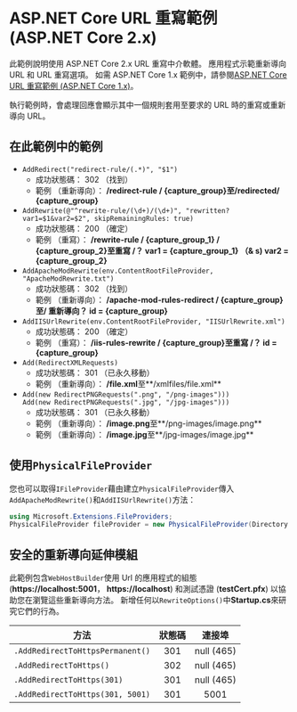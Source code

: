 # <a name="aspnet-core-url-rewriting-sample-aspnet-core-2x"></a>ASP.NET Core URL 重寫範例 (ASP.NET Core 2.x)

此範例說明使用 ASP.NET Core 2.x URL 重寫中介軟體。 應用程式示範重新導向 URL 和 URL 重寫選項。 如需 ASP.NET Core 1.x 範例中，請參閱[ASP.NET Core URL 重寫範例 (ASP.NET Core 1.x)](https://github.com/aspnet/Docs/tree/master/aspnetcore/fundamentals/url-rewriting/samples/1.x)。

執行範例時，會處理回應會顯示其中一個規則套用至要求的 URL 時的重寫或重新導向 URL。

## <a name="examples-in-this-sample"></a>在此範例中的範例

* `AddRedirect("redirect-rule/(.*)", "$1")`
  - 成功狀態碼： 302 （找到）
  - 範例 （重新導向）： **/redirect-rule / {capture_group}**至**/redirected/ {capture_group}**
* `AddRewrite(@"^rewrite-rule/(\d+)/(\d+)", "rewritten?var1=$1&var2=$2", skipRemainingRules: true)`
  - 成功狀態碼： 200 （確定）
  - 範例 （重寫）： **/rewrite-rule / {capture_group_1} / {capture_group_2}**至**重寫 /？ var1 = {capture_group_1} （& s) var2 = {capture_group_2}**
* `AddApacheModRewrite(env.ContentRootFileProvider, "ApacheModRewrite.txt")`
  - 成功狀態碼： 302 （找到）
  - 範例 （重新導向）： **/apache-mod-rules-redirect / {capture_group}**至**/ 重新導向？ id = {capture_group}**
* `AddIISUrlRewrite(env.ContentRootFileProvider, "IISUrlRewrite.xml")`
  - 成功狀態碼： 200 （確定）
  - 範例 （重寫）： **/iis-rules-rewrite / {capture_group}**至**重寫 /？ id = {capture_group}**
* `Add(RedirectXMLRequests)`
  - 成功狀態碼： 301 （已永久移動）
  - 範例 （重新導向）： **/file.xml**至**/xmlfiles/file.xml**
* `Add(new RedirectPNGRequests(".png", "/png-images")))`<br>`Add(new RedirectPNGRequests(".jpg", "/jpg-images")))`
  - 成功狀態碼： 301 （已永久移動）
  - 範例 （重新導向）： **/image.png**至**/png-images/image.png**
  - 範例 （重新導向）： **/image.jpg**至**/jpg-images/image.jpg**

## <a name="using-a-physicalfileprovider"></a>使用`PhysicalFileProvider`
您也可以取得`IFileProvider`藉由建立`PhysicalFileProvider`傳入`AddApacheModRewrite()`和`AddIISUrlRewrite()`方法：
```csharp
using Microsoft.Extensions.FileProviders;
PhysicalFileProvider fileProvider = new PhysicalFileProvider(Directory.GetCurrentDirectory());
```
## <a name="secure-redirection-extensions"></a>安全的重新導向延伸模組
此範例包含`WebHostBuilder`使用 Url 的應用程式的組態 (**https://localhost:5001**， **https://localhost**) 和測試憑證 (**testCert.pfx**) 以協助您在瀏覽這些重新導向方法。 新增任何以`RewriteOptions()`中**Startup.cs**來研究它們的行為。

方法 | 狀態碼 | 連接埠
--- | :---: | :---:
`.AddRedirectToHttpsPermanent()` | 301 | null (465)
`.AddRedirectToHttps()` | 302 | null (465)
`.AddRedirectToHttps(301)` | 301 | null (465)
`.AddRedirectToHttps(301, 5001)` | 301 | 5001
